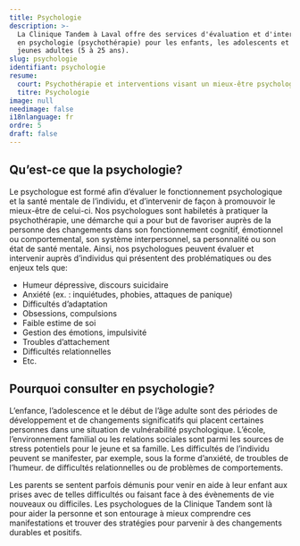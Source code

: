 ```yaml
---
title: Psychologie
description: >-
  La Clinique Tandem à Laval offre des services d'évaluation et d'interventions
  en psychologie (psychothérapie) pour les enfants, les adolescents et les
  jeunes adultes (5 à 25 ans).
slug: psychologie
identifiant: psychologie
resume:
  court: Psychothérapie et interventions visant un mieux-être psychologique
  titre: Psychologie
image: null
needimage: false
i18nlanguage: fr
ordre: 5
draft: false
---
```

## Qu’est-ce que la psychologie?

Le psychologue est formé afin d’évaluer le
fonctionnement psychologique et la santé mentale de l’individu, et d’intervenir
de façon à promouvoir le mieux-être de celui-ci. Nos psychologues sont habiletés à pratiquer la psychothérapie, une démarche qui a pour but de favoriser auprès de la personne des changements dans son fonctionnement cognitif, émotionnel ou comportemental, son système interpersonnel, sa personnalité ou son état de santé mentale. Ainsi, nos psychologues peuvent évaluer et intervenir auprès d’individus qui présentent des problématiques ou des enjeux tels que:

* Humeur dépressive, discours suicidaire
* Anxiété (ex. : inquiétudes, phobies, attaques de panique)
* Difficultés d’adaptation
* Obsessions, compulsions
* Faible estime de soi
* Gestion des émotions, impulsivité
* Troubles d’attachement
* Difficultés relationnelles
* Etc.

## Pourquoi consulter en psychologie?

L’enfance, l’adolescence et le début de l’âge adulte sont des périodes de développement et de changements significatifs qui placent certaines personnes dans une situation de vulnérabilité psychologique. L’école, l’environnement familial ou les relations sociales sont parmi les  sources de stress potentiels pour le jeune et sa famille. Les difficultés de l’individu peuvent se manifester, par exemple, sous la forme d’anxiété, de troubles de l’humeur. de difficultés relationnelles ou de problèmes de comportements.

Les parents se sentent parfois démunis pour venir en aide à leur enfant aux prises avec de telles difficultés ou faisant face à des évènements de vie nouveaux ou difficiles. Les psychologues de la Clinique Tandem sont là pour aider la personne et son entourage à mieux comprendre ces manifestations et trouver des stratégies pour parvenir à des changements durables et positifs.
